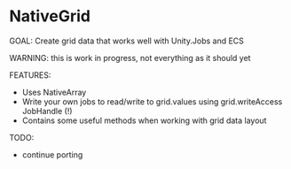# NativeGrid
GOAL: Create grid data that works well with Unity.Jobs and ECS

WARNING: this is work in progress, not everything as it should yet

FEATURES:
- Uses NativeArray<STRUCT>
- Write your own jobs to read/write to grid.values using grid.writeAccess JobHandle (!)
- Contains some useful methods when working with grid data layout

TODO:
- continue porting
